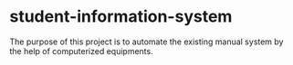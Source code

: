 # student-information-system
The purpose of this project is to automate the existing manual system by the help of computerized equipments.
